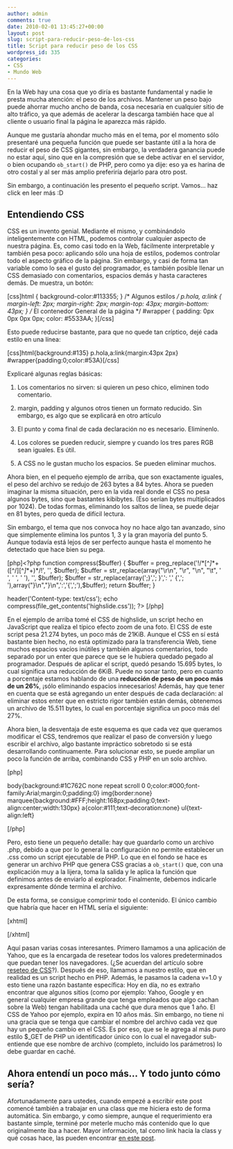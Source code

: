 ```yaml
---
author: admin
comments: true
date: 2010-02-01 13:45:27+00:00
layout: post
slug: script-para-reducir-peso-de-los-css
title: Script para reducir peso de los CSS
wordpress_id: 335
categories:
- CSS
- Mundo Web
---
```


En la Web hay una cosa que yo diría es bastante fundamental y nadie le presta mucha atención: el peso de los archivos. Mantener un peso bajo puede ahorrar mucho ancho de banda, cosa necesaria en cualquier sitio de alto tráfico, ya que además de acelerar la descarga también hace que al cliente o usuario final la página le aparezca más rápido.

Aunque me gustaría ahondar mucho más en el tema, por el momento sólo presentaré una pequeña función que puede ser bastante útil a la hora de reducir el peso de CSS gigantes, sin embargo, la verdadera ganancia puede no estar aquí, sino que en la compresión que se debe activar en el servidor, o bien ocupando `ob_start()` de PHP, pero como ya dije: eso ya es harina de otro costal y al ser más amplio preferiría dejarlo para otro post.

Sin embargo, a continuación les presento el pequeño script. Vamos... haz click en leer más :D
<!-- more -->


## Entendiendo CSS


CSS es un invento genial. Mediante el mismo, y combinándolo inteligentemente con HTML, podemos controlar cualquier aspecto de nuestra página. Es, como casi todo en la Web, fácilmente interpretable y también pesa poco: aplicando sólo una hoja de estilos, podemos controlar todo el aspecto gráfico de la página. Sin embargo, y casi de forma tan variable como lo sea el gusto del programador, es también posible llenar un CSS demasiado con comentarios, espacios demás y hasta caracteres demás. De muestra, un botón:

[css]html {
  background-color:#113355;
}
/* Algunos estilos */
p.hola, a:link {
  margin-left: 2px;
  margin-right: 2px;
  margin-top: 43px;
  margin-bottom: 43px;
}
/* El contenedor General de la página */
#wrapper {
  padding: 0px 0px 0px 0px;
  color: #5533AA;
}[/css]

Esto puede reducirse bastante, para que no quede tan críptico, dejé cada estilo en una línea:

[css]html{background:#135}
p.hola,a:link{margin:43px 2px}
#wrapper{padding:0;color:#53A}[/css]

Explicaré algunas reglas básicas:



	
  1. Los comentarios no sirven: si quieren un peso chico, eliminen todo comentario.

	
  2. margin, padding y algunos otros tienen un formato reducido. Sin embargo, es algo que se explicará en otro artículo

	
  3. El punto y coma final de cada declaración no es necesario. Elimínenlo.

	
  4. Los colores se pueden reducir, siempre y cuando los tres pares RGB sean iguales. Es útil.

	
  5. A CSS no le gustan mucho los espacios. Se pueden eliminar muchos.


Ahora bien, en el pequeño ejemplo de arriba, que son exactamente iguales, el peso del archivo se redujo de 263 bytes a 84 bytes. Ahora se pueden imaginar la misma situación, pero en la vida real donde el CSS no pesa algunos bytes, sino que bastantes kibibytes. (Eso serían bytes multiplicados por 1024). De todas formas, eliminando los saltos de línea, se puede dejar en 81 bytes, pero queda de difícil lectura.

Sin embargo, el tema que nos convoca hoy no hace algo tan avanzado, sino que simplemente elimina los puntos 1, 3 y la gran mayoría del punto 5. Aunque todavía está lejos de ser perfecto aunque hasta el momento he detectado que hace bien su pega.

[php]<?php
  function compress($buffer) {
    $buffer = preg_replace('!/\*[^*]*\*+([^/][^*]*\*+)*/!', '', $buffer);
    $buffer = str_replace(array("\r\n", "\r", "\n", "\t", '  ', '    ', '    '), '', $buffer);
    $buffer = str_replace(array(';}','; }',': ',' {','; '),array("}\n","}\n",':','{',';'),$buffer);
    return $buffer;
  }

header('Content-type: text/css');
echo compress(file_get_contents('highslide.css'));
?>
[/php]

En el ejemplo de arriba tomé el CSS de highslide, un script hecho en JavaScript que realiza el típico efecto zoom de una foto. El CSS de este script pesa 21.274 bytes, un poco más de 21KiB. Aunque el CSS en sí está bastante bien hecho, no está optimizado para la transferencia Web, tiene muchos espacios vacíos inútiles y también algunos comentarios, todo separado por un enter que parece que se le hubiera quedado pegado al programador.
Después de aplicar el script, quedó pesando 15.695 bytes, lo cual significa una reducción de 6KiB. Puede no sonar tanto, pero en cuanto a porcentaje estamos hablando de una **reducción de peso de un poco más de un 26%**, ¡sólo eliminando espacios innecesarios! Además, hay que tener en cuenta que se está agregando un enter después de cada declaración: al eliminar estos enter que en estricto rigor también están demás, obtenemos un archivo de 15.511 bytes, lo cual en porcentaje significa un poco más del 27%.

Ahora bien, la desventaja de este esquema es que cada vez que queramos modificar el CSS, tendremos que realizar el paso de conversión y luego escribir el archivo, algo bastante impráctico sobretodo si se está desarrollando continuamente. Para solucionar esto, se puede ampliar un poco la función de arriba, combinando CSS y PHP en un solo archivo.

[php]
<?php
  header('Content-type: text/css');
  ob_start("comprimir");
  function comprimir($buffer) {
    $buffer = preg_replace('!/\*[^*]*\*+([^/][^*]*\*+)*/!', '', $buffer);
    $buffer = str_replace(array("\r\n", "\r", "\n", "\t", '  ', '    ', '    '), '', $buffer);
    $buffer = str_replace(array(';}','; }',': ',' {','; '),array("}","}",':','{',';'),$buffer);
    return $buffer;
  }
?>
body{background:#1C762C none repeat scroll 0 0;color:#000;font-family:Arial;margin:0;padding:0}
img{border:none}
marquee{background:#FFF;height:168px;padding:0;text-align:center;width:130px}
a{color:#111;text-decoration:none}
ul{text-align:left}
<?php
  ob_end_flush();
?>
[/php]

Pero, esto tiene un pequeño detalle: hay que guardarlo como un archivo .php, debido a que por lo general la configuración no permite establecer un .css como un script ejecutable de PHP. Lo que en el fondo se hace es generar un archivo PHP que genera CSS gracias a `ob_start()` que, con una explicación muy a la lijera, toma la salida y le aplica la función que definimos antes de enviarlo al explorador. Finalmente, debemos indicarle expresamente dónde termina el archivo.

De esta forma, se consigue comprimir todo el contenido. El único cambio que habría que hacer en HTML sería el siguiente:

[xhtml]
<!DOCTYPE html PUBLIC "-//W3C//DTD XHTML 1.0 Transitional//EN" "http://www.w3.org/TR/xhtml1/DTD/xhtml1-transitional.dtd">
<html xmlns="http://www.w3.org/1999/xhtml" lang="es">
  <head>
    <meta http-equiv="Content-Type" content="text/html; charset=UTF-8"/>
    <base href="http://looneyfactory.com/"/>
    <link rel="stylesheet" type="text/css" href="http://yui.yahooapis.com/3.0.0/build/cssreset/reset-min.css"/>
    <link href="estilo_general.css.php?v=1.0" rel="stylesheet" type="text/css"/>
  </head>
  <body>
<!-- el contenido del cuerpo -->
  </body>
</html>
[/xhtml]

Aquí pasan varias cosas interesantes. Primero llamamos a una aplicación de Yahoo, que es la encargada de resetear todos los valores predeterminados que puedan tener los navegadores. (¿Se acuerdan del artículo sobre [reseteo de CSS](http://blog.unreal4u.com/2010/01/resetear-css/)?). Después de eso, llamamos a nuestro estilo, que en realidad es un script hecho en PHP. Además, le pasamos la cadena v=1.0 y esto tiene una razón bastante específica: Hoy en día, no es extraño encontrar que algunos sitios (como por ejemplo: Yahoo, Google y en general cualquier empresa grande que tenga empleados que algo cachan sobre la Web) tengan habilitada una caché que dura menos que 1 año. El CSS de Yahoo por ejemplo, expira en 10 años más. Sin embargo, no tiene ni una gracia que se tenga que cambiar el nombre del archivo cada vez que hay un pequeño cambio en el CSS. Es por eso, que se le agrega al más puro estilo $_GET de PHP un identificador único con lo cual el navegador sub-entiende que ese nombre de archivo (completo, incluido los parámetros) lo debe guardar en caché. 



## Ahora entendí un poco más... Y todo junto cómo sería?


Afortunadamente para ustedes, cuando empezé a escribir este post comencé también a trabajar en una class que me hiciera esto de forma automática. Sin embargo, y como siempre, aunque el requerimiento era bastante simple, terminé por meterle mucho más contenido que lo que originalmente iba a hacer. 
Mayor información, tal como link hacia la class y qué cosas hace, las pueden encontrar [en este post](http://blog.unreal4u.com/2010/01/nueva-class-publicada-csstacker/). 
